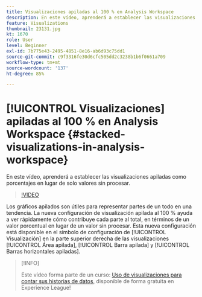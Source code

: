 ```yaml
---
title: Visualizaciones apiladas al 100 % en Analysis Workspace
description: En este vídeo, aprenderá a establecer las visualizaciones apiladas como porcentajes en lugar de solo valores sin procesar.
feature: Visualizations
thumbnail: 23131.jpg
kt: 1670
role: User
level: Beginner
exl-id: 7b775e43-2495-4851-8e16-ab6d93c75dd1
source-git-commit: c9f3316fe30d6cfc505dd2c3238b1b6f0661a709
workflow-type: tm+mt
source-wordcount: '137'
ht-degree: 85%

---
```


# [!UICONTROL Visualizaciones] apiladas al 100 % en Analysis Workspace {#stacked-visualizations-in-analysis-workspace}

En este vídeo, aprenderá a establecer las visualizaciones apiladas como porcentajes en lugar de solo valores sin procesar.

>[!VIDEO](https://video.tv.adobe.com/v/23131/?quality=12)

Los gráficos apilados son útiles para representar partes de un todo en una tendencia. La nueva configuración de visualización apilada al 100 % ayuda a ver rápidamente cómo contribuye cada parte al total, en términos de un valor porcentual en lugar de un valor sin procesar. Esta nueva configuración está disponible en el símbolo de configuración de [!UICONTROL Visualización] en la parte superior derecha de las visualizaciones [!UICONTROL Área apilada], [!UICONTROL Barra apilada] y [!UICONTROL Barras horizontales apiladas].

>[!INFO]
>
> Este vídeo forma parte de un curso: [Uso de visualizaciones para contar sus historias de datos](https://experienceleague.adobe.com/?recommended=Analytics-U-1-2021.1.visualizations&amp;lang=es), disponible de forma gratuita en Experience League!
